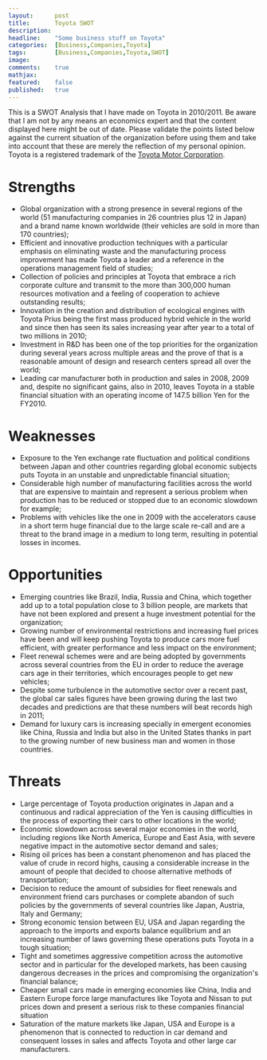 ```yaml
---
layout:      post
title:       Toyota SWOT
description: 
headline:    "Some business stuff on Toyota"
categories:  [Business,Companies,Toyota]
tags:        [Business,Companies,Toyota,SWOT]
image:       
comments:    true
mathjax:     
featured:    false
published:   true
---
```


This is a SWOT Analysis that I have made on Toyota in 2010/2011. Be aware that I am not by any means an economics expert and that the content displayed here might be out of date. Please validate the points listed below against the current situation of the organization before using them and take into account that these are merely the reflection of my personal opinion. Toyota is a registered trademark of the [Toyota Motor Corporation](http://www.toyota.com/).

# Strengths
* Global organization with a strong presence in several regions of the world (51 manufacturing companies in 26 countries plus 12 in Japan) and a brand name known worldwide (their vehicles are sold in more than 170 countries);
* Efficient and innovative production techniques with a particular emphasis on eliminating waste and the manufacturing process improvement has made Toyota a leader and a reference in the operations management field of studies;
* Collection of policies and principles at Toyota that embrace a rich corporate culture and transmit to the more than 300,000 human resources motivation and a feeling of cooperation to achieve outstanding results;
* Innovation in the creation and distribution of ecological engines with Toyota Prius being the first mass produced hybrid vehicle in the world and since then has seen its sales increasing year after year to a total of two millions in 2010;
* Investment in R&D has been one of the top priorities for the organization during several years across multiple areas and the prove of that is a reasonable amount of design and research centers spread all over the world;
* Leading car manufacturer both in production and sales in 2008, 2009 and, despite no significant gains, also in 2010, leaves Toyota in a stable financial situation with an operating income of 147.5 billion Yen for the FY2010.

# Weaknesses
* Exposure to the Yen exchange rate fluctuation and political conditions between Japan and other countries regarding global economic subjects puts Toyota in an unstable and unpredictable financial situation;
* Considerable high number of manufacturing facilities across the world that are expensive to maintain and represent a serious problem when production has to be reduced or stopped due to an economic slowdown for example;
* Problems with vehicles like the one in 2009 with the accelerators cause in a short term huge financial due to the large scale re-call and are a threat to the brand image in a medium to long term, resulting in potential losses in incomes.

# Opportunities
* Emerging countries like Brazil, India, Russia and China, which together add up to a total population close to 3 billion people, are markets that have not been explored and present a huge investment potential for the organization;
* Growing number of environmental restrictions and increasing fuel prices have been and will keep pushing Toyota to produce cars more fuel efficient, with greater performance and less impact on the environment;
* Fleet renewal schemes were and are being adopted by governments across several countries from the EU in order to reduce the average cars age in their territories, which encourages people to get new vehicles;
* Despite some turbulence in the automotive sector over a recent past, the global car sales figures have been growing during the last two decades and predictions are that these numbers will beat records high in 2011;
* Demand for luxury cars is increasing specially in emergent economies like China, Russia and India but also in the United States thanks in part to the growing number of new business man and women in those countries.

# Threats
* Large percentage of Toyota production originates in Japan and a continuous and radical appreciation of the Yen is causing difficulties in the process of exporting their cars to other locations in the world;
* Economic slowdown across several major economies in the world, including regions like North America, Europe and East Asia, with severe negative impact in the automotive sector demand and sales;
* Rising oil prices has been a constant phenomenon and has placed the value of crude in record highs, causing a considerable increase in the amount of people that decided to choose alternative methods of transportation;
* Decision to reduce the amount of subsidies for fleet renewals and environment friend cars purchases or complete abandon of such policies by the governments of several countries like Japan, Austria, Italy and Germany;
* Strong economic tension between EU, USA and Japan regarding the approach to the imports and exports balance equilibrium and an increasing number of laws governing these operations puts Toyota in a tough situation;
* Tight and sometimes aggressive competition across the automotive sector and in particular for the developed markets, has been causing dangerous decreases in the prices and compromising the organization's financial balance;
* Cheaper small cars made in emerging economies like China, India and Eastern Europe force large manufactures like Toyota and Nissan to put prices down and present a serious risk to these companies financial situation
* Saturation of the mature markets like Japan, USA and Europe is a phenomenon that is connected to reduction in car demand and consequent losses in sales and affects Toyota and other large car manufacturers.
